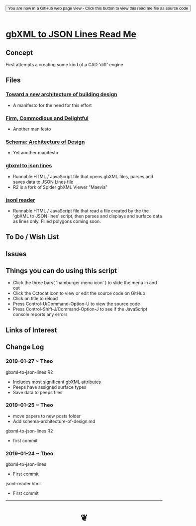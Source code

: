 
<span style=display:none; >[You are now in a GitHub source code view - click this link to view Read Me file as a web page]( https://www.ladybug.tools/spider/#sandbox/gbxml-to-json-lines/README.md "View file as a web page." ) </span>

<div><input type=button class = "btn btn-secondary btn-sm" onclick=window.location.href="https://github.com/ladybug-tools/spider/tree/master/sandbox/gbxml-to-json-lines/"
value="You are now in a GitHub web page view - Click this button to view this read me file as source code" ></div>

<br>

# [gbXML to JSON Lines Read Me]( #sandbox/gbxml-to-json-lines/README.md )

<!--
<iframe src=https://www.ladybug.tools/spider/sandbox/gbxml-to-json-lines/sandbox/gbxml-to-json-lines.html width=100% height=500px >Iframes are not viewable in GitHub source code views</iframe>
_<small>gbXMLto-JSON Lines</small>_

## Full Screen: [gbXMLto-JSON Lines]( https://www.ladybug.tools/spider/sandbox/gbxml-to-json-lines/sandbox/gbxml-to-json-lines.html )
-->


## Concept

First attempts a creating some kind of a CAD 'diff' engine

## Files

### [Toward a new architecture of building design]( https://www.ladybug.tools/spider/#sandbox/gbxml-to-json-lines/posts/toward-a-new-architecture-of-building-design.md )

* A manifesto for the need for this effort


### [Firm, Commodious and Delightful]( https://www.ladybug.tools/spider/#sandbox/gbxml-to-json-lines/posts/firm-commodious-and-delightful.md )

* Another manifesto


### [Schema: Architecture of Design]( #sandbox/gbxml-to-json-lines/posts/schema-architecture-of-design.md )

* Yet another manifesto


### [gbxml to json lines]( https://www.ladybug.tools/spider/sandbox/gbxml-to-json-lines/gbxml-to-json-lines/index.html )

* Runnable HTML / JavaScript file that opens gbXML files, parses and saves data to JSON Lines file
* R2 is a fork of Spider gbXML Viewer "Maevia"


### [jsonl reader]( https://www.ladybug.tools/spider/sandbox/gbxml-to-json-lines/jsonl-reader/r1/jsonl-reader.html)

* Runnable HTML / JavaScript file that read a file created by the the 'gbXML to JSON lines' script, then parses and displays and surface data as lines only. Filled polygons coming soon.



## To Do / Wish List


## Issues


## Things you can do using this script

* Click the three bars( 'hamburger menu icon' ) to slide the menu in and out
* Click the Octocat icon to view or edit the source code on GitHub
* Click on title to reload
* Press Control-U/Command-Option-U to view the source code
* Press Control-Shift-J/Command-Option-J to see if the JavaScript console reports any errors


## Links of Interest


## Change Log


### 2019-01-27 ~ Theo

gbxml-to-json-lines R2
* Includes most significant gbXML attributes
* Peeps have assigned surface types
* Save data to peeps files


### 2019-01-25 ~ Theo

* move papers to new posts folder
* Add schema-architecture-of-design.md

gbxml-to-json-lines R2
* first commit


### 2019-01-24 ~ Theo

gbxml-to-json-lines
* First commit

jsonl-reader.html
* First commit


***

# <center title="hello!" ><a href=javascript:window.scrollTo(0,0); style=text-decoration:none; > ❦ </a></center>

